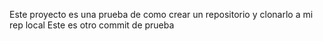 Este proyecto es una prueba de como crear un repositorio y clonarlo a mi rep local
Este es otro commit de prueba